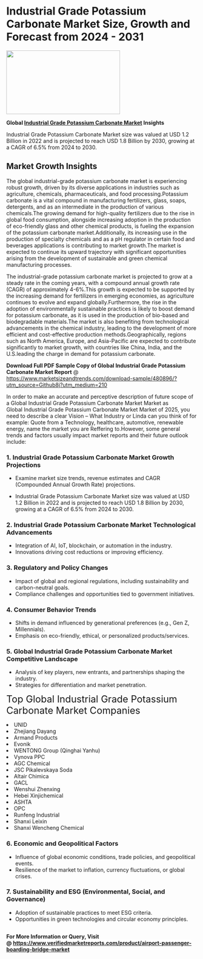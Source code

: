 <H1>Industrial Grade Potassium Carbonate Market Size, Growth and Forecast from 2024 - 2031</H1><img class="aligncenter size-medium wp-image-584254" src="https://thirdeyenews.in/wp-content/uploads/2024/09/Global-Market-Research-300x168.jpeg" alt="" width="300" height="168" /><p><strong>Global&nbsp;<a href="https://www.marketsizeandtrends.com/download-sample/480896/?utm_source=Github8j?utm_medium=210">Industrial Grade Potassium Carbonate Market</a> Insights</strong></p><p>Industrial Grade Potassium Carbonate Market size was valued at USD 1.2 Billion in 2022 and is projected to reach USD 1.8 Billion by 2030, growing at a CAGR of 6.5% from 2024 to 2030.</p><p><h2>Market Growth Insights</h2> <p>The global industrial-grade potassium carbonate market is experiencing robust growth, driven by its diverse applications in industries such as agriculture, chemicals, pharmaceuticals, and food processing.Potassium carbonate is a vital compound in manufacturing fertilizers, glass, soaps, detergents, and as an intermediate in the production of various chemicals.The growing demand for high-quality fertilizers due to the rise in global food consumption, alongside increasing adoption in the production of eco-friendly glass and other chemical products, is fueling the expansion of the potassium carbonate market.Additionally, its increasing use in the production of specialty chemicals and as a pH regulator in certain food and beverages applications is contributing to market growth.The market is expected to continue its upward trajectory with significant opportunities arising from the development of sustainable and green chemical manufacturing processes.</p> <p>The industrial-grade potassium carbonate market is projected to grow at a steady rate in the coming years, with a compound annual growth rate (CAGR) of approximately 4-6%.This growth is expected to be supported by the increasing demand for fertilizers in emerging economies, as agriculture continues to evolve and expand globally.Furthermore, the rise in the adoption of environmentally sustainable practices is likely to boost demand for potassium carbonate, as it is used in the production of bio-based and biodegradable materials.The market is also benefiting from technological advancements in the chemical industry, leading to the development of more efficient and cost-effective production methods.Geographically, regions such as North America, Europe, and Asia-Pacific are expected to contribute significantly to market growth, with countries like China, India, and the U.S.leading the charge in demand for potassium carbonate.<p><span class=""><strong>Download Full PDF Sample Copy of Global Industrial Grade Potassium Carbonate Market Report</strong> @ <a href="https://www.marketsizeandtrends.com/download-sample/480896/?utm_source=Github8j?utm_medium=210" target="_blank">https://www.marketsizeandtrends.com/download-sample/480896/?utm_source=Github8j?utm_medium=210</a></span></p><p>In order to make an accurate and perceptive description of future scope of a Global&nbsp;Industrial Grade Potassium Carbonate Market Market as Global&nbsp;Industrial Grade Potassium Carbonate Market Market of 2025, you need to describe a clear Vision &ndash; What Industry or Linda can you think of for example: Quote from a Technology, healthcare, automotive, renewable energy, name the market you are Reffering to.However, some general trends and factors usually impact market reports and their future outlook include:</p><h3>1.&nbsp;<strong>Industrial Grade Potassium Carbonate Market Growth Projections</strong></h3><ul><li>Examine market size trends, revenue estimates and CAGR (Compounded Annual Growth Rate) projections.</li><li><p>Industrial Grade Potassium Carbonate Market size was valued at USD 1.2 Billion in 2022 and is projected to reach USD 1.8 Billion by 2030, growing at a CAGR of 6.5% from 2024 to 2030.</p></li></ul><h3>2.&nbsp;<strong>Industrial Grade Potassium Carbonate Market Technological Advancements</strong></h3><ul><li>Integration of AI, IoT, blockchain, or automation in the industry.</li><li>Innovations driving cost reductions or improving efficiency.</li></ul><h3>3.&nbsp;<strong>Regulatory and Policy Changes</strong></h3><ul><li>Impact of global and regional regulations, including sustainability and carbon-neutral goals.</li><li>Compliance challenges and opportunities tied to government initiatives.</li></ul><h3>4.&nbsp;<strong>Consumer Behavior Trends</strong></h3><ul><li>Shifts in demand influenced by generational preferences (e.g., Gen Z, Millennials).</li><li>Emphasis on eco-friendly, ethical, or personalized products/services.</li></ul><h3>5.&nbsp;<strong>Global Industrial Grade Potassium Carbonate Market Competitive Landscape</strong></h3><ul><li>Analysis of key players, new entrants, and partnerships shaping the industry.</li><li>Strategies for differentiation and market penetration.</li></ul><p data-pm-slice="1 1 []"><span style="color: inherit; font-family: inherit; font-size: 25px;">Top Global Industrial Grade Potassium Carbonate Market Companies</span></p><div class="" data-test-id=""><p><li>UNID</li><li> Zhejiang Dayang</li><li> Armand Products</li><li> Evonik</li><li> WENTONG Group (Qinghai Yanhu)</li><li> Vynova PPC</li><li> AGC Chemical</li><li> JSC Pikalevskaya Soda</li><li> Altair Chimica</li><li> GACL</li><li> Wenshui Zhenxing</li><li> Hebei Xinjichemical</li><li> ASHTA</li><li> OPC</li><li> Runfeng Industrial</li><li> Shanxi Leixin</li><li> Shanxi Wencheng Chemical</li></p></div><h3>6.&nbsp;<strong>Economic and Geopolitical Factors</strong></h3><ul><li>Influence of global economic conditions, trade policies, and geopolitical events.</li><li>Resilience of the market to inflation, currency fluctuations, or global crises.</li></ul><h3>7.&nbsp;<strong>Sustainability and ESG (Environmental, Social, and Governance)</strong></h3><ul><li>Adoption of sustainable practices to meet ESG criteria.</li><li>Opportunities in green technologies and circular economy principles.</li></ul><h2><strong style="font-size: 14px;">For More Information or Query, Visit @&nbsp;</strong><a style="background-color: #ffffff; font-size: 14px;" href="https://www.marketsizeandtrends.com/report/industrial-grade-potassium-carbonate-market/" target="_blank">https://www.verifiedmarketreports.com/product/airport-passenger-boarding-bridge-market</a></h2>